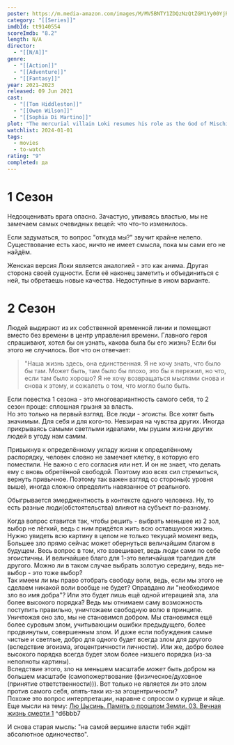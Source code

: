 ```yaml
---
poster: https://m.media-amazon.com/images/M/MV5BNTY1ZDQzNzQtZGM1Yy00YjRhLTliYmMtOGM2OWFlYTRjOTc2XkEyXkFqcGdeQXVyMTY3MDE5MDY1._V1_SX300.jpg
category: "[[Series]]"
imdbId: tt9140554
scoreImdb: "8.2"
length: N/A
director:
  - "[[N/A]]"
genre:
  - "[[Action]]"
  - "[[Adventure]]"
  - "[[Fantasy]]"
year: 2021–2023
released: 09 Jun 2021
cast:
  - "[[Tom Hiddleston]]"
  - "[[Owen Wilson]]"
  - "[[Sophia Di Martino]]"
plot: "The mercurial villain Loki resumes his role as the God of Mischief in a new series that takes place after the events of “Avengers: Endgame.”"
watchlist: 2024-01-01
tags:
  - movies
  - to-watch
rating: "9"
completed: да
---
```

# 1 Сезон
Недооценивать врага опасно. Зачастую, упиваясь властью, мы не замечаем самых очевидных вещей: что что-то изменилось.

Если задуматься, то вопрос "откуда мы?" звучит крайне нелепо. Существование есть хаос, ничто не имеет смысла, пока мы сами его не найдём.

Женская версия Локи является аналогией - это как анима. Другая сторона своей сущности. Если её наконец заметить и объединиться с ней, ты обретаешь новые качества. Недоступные в ином варианте.
# 2 Сезон
Людей выдирают из их собственной временной линии и помещают вместо без времени в центр управления времени. Главного героя спрашивают, хотел бы он узнать, какова была бы его жизнь? Если бы этого не случилось. Вот что он отвечает:
>"Наша жизнь здесь, она единственная. Я не хочу знать, что было бы там. Может быть, там было бы плохо, это бы я пережил, но что, если там было хорошо? Я не хочу возвращаться мыслями снова и снова к этому, и сожалеть о том, что могло было быть.

Если повестка 1 сезона - это многовариантность самого себя, то 2 сезон проще: сплошная грызня за власть.  
Но это только на первый взгляд. Все люди - эгоисты. Все хотят быть значимым. Для себя и для кого-то. Невзирая на чувства других. Иногда прикрываясь самыми светлыми идеалами, мы рушим жизни других людей в угоду нам самим.

Привыкнув к определённому укладу жизни к определённому распорядку, человек словно не замечает клетку, в которую его поместили. Не важно с его согласия или нет. И он не знает, что делать ему с вновь обретённой свободой. Поэтому изо всех сил стремиться, вернуть привычное. Поэтому так важен взгляд со стороны(с уровня выше), иногда сложно определить навязанное от реального.

Обыгрывается эмерджентность в контексте одного человека. Ну, то есть разные люди(обстоятельства) влияют на субъект по-разному.

Когда вопрос ставится так, чтобы решить - выбрать меньшее из 2 зол, выбор не лёгкий, ведь с ним придётся жить всю оставшуюся жизнь. Нужно увидеть всю картину в целом не только текущий момент ведь, Большее зло прямо сейчас может обернуться величайшим благом в будущем. Весь вопрос в том, кто взвешивает, ведь люди сами по себе эгоистичны. И величайшее благо для 1-это величайшая трагедия для другого. Можно ли в таком случае выбрать золотую середину, ведь не-выбор - это тоже выбор?  
Так имеем ли мы право отобрать свободу воли, ведь, если мы этого не сделаем никакой воли вообще не будет? Оправдано ли "необходимое зло во имя добра"? Или это будет лишь ещё одной итерацией зла, зла более высокого порядка? Ведь мы отнимаем саму возможность поступить правильно, уничтожаем свободную волю в принципе.  
Уничтожая оно зло, мы не становимся добром. Мы становимся ещё более суровым злом, учитывающим ошибки предыдущего, более продвинутым, совершенным злом. И даже если побуждения самые чистые и светлые, добро для одного будет всегда злом для другого (вследствие эгоизма, эгоцентричности личности). Или же, добро более высокого порядка всегда будет злом более низшего порядка (из-за неполноты картины).  
Вследствие этого, зло на меньшем масштабе _может_ быть добром на большем масштабе (самопожертвование (физическое/духовное (принятие ответственности))). Вот только не является ли это злом против самого себя, опять-таки из-за эгоцентричности?  
Похоже это вопрос интерпретации, наравне с опросом о курице и яйце. 
Еще мысли на тему: [Лю Цысинь. Память о прошлом Земли. 03. Вечная жизнь смерти 1](Книги/Художественные/Лю%20Цысинь.%20Память%20о%20прошлом%20Земли.%2003.%20Вечная%20жизнь%20смерти%201.md#^8c6609)
^d6bbb7

И снова старая мысль: "на самой вершине власти тебя ждёт абсолютное одиночество".